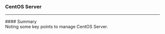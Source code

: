 ### CentOS Server<br/>
<hr/>
#### Summary<br/>
Noting some key points to manage CentOS Server.<br/>
